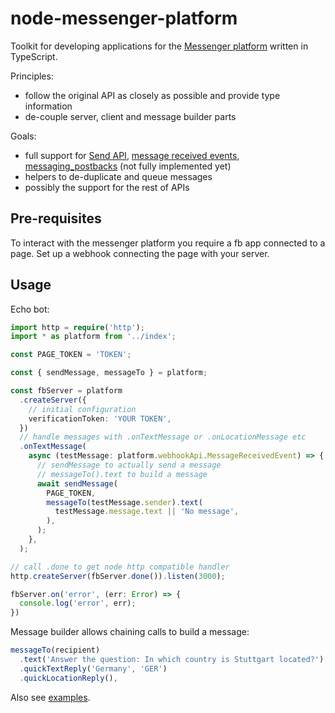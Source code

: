 # node-messenger-platform

Toolkit for developing applications for the [Messenger platform](https://developers.facebook.com/docs/messenger-platform) written in TypeScript.

Principles:

 - follow the original API as closely as possible and provide type information
 - de-couple server, client and message builder parts

Goals:

 - full support for [Send API](https://developers.facebook.com/docs/messenger-platform/reference/send-api), [message received events](https://developers.facebook.com/docs/messenger-platform/reference/webhook-events/messages), [messaging_postbacks](https://developers.facebook.com/docs/messenger-platform/reference/webhook-events/messaging_postbacks) (not fully implemented yet)
 - helpers to de-duplicate and queue messages
 - possibly the support for the rest of APIs


## Pre-requisites

To interact with the messenger platform you require a fb app connected to a page. Set up a webhook connecting the page with your server.

## Usage

Echo bot:

```typescript
import http = require('http');
import * as platform from '../index';

const PAGE_TOKEN = 'TOKEN';

const { sendMessage, messageTo } = platform;

const fbServer = platform
  .createServer({
    // initial configuration
    verificationToken: 'YOUR TOKEN',
  })
  // handle messages with .onTextMessage or .onLocationMessage etc
  .onTextMessage(
    async (testMessage: platform.webhookApi.MessageReceivedEvent) => {
      // sendMessage to actually send a message
      // messageTo().text to build a message
      await sendMessage(
        PAGE_TOKEN,
        messageTo(testMessage.sender).text(
          testMessage.message.text || 'No message',
        ),
      );
    },
  );

// call .done to get node http compatible handler
http.createServer(fbServer.done()).listen(3000);

fbServer.on('error', (err: Error) => {
  console.log('error', err);
})

```

Message builder allows chaining calls to build a message:

```typescript
messageTo(recipient)
  .text('Answer the question: In which country is Stuttgart located?')
  .quickTextReply('Germany', 'GER')
  .quickLocationReply(),
```

Also see [examples](examples).